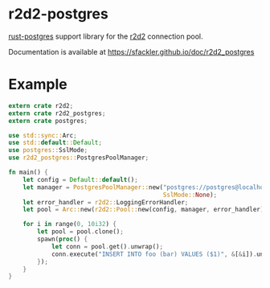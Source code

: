 r2d2-postgres
=============

[rust-postgres](https://github.com/sfackler/rust-postgres) support library for the [r2d2](https://github.com/sfackler/r2d2) connection pool.

Documentation is available at https://sfackler.github.io/doc/r2d2_postgres

# Example

```rust
extern crate r2d2;
extern crate r2d2_postgres;
extern crate postgres;

use std::sync::Arc;
use std::default::Default;
use postgres::SslMode;
use r2d2_postgres::PostgresPoolManager;

fn main() {
    let config = Default::default();
    let manager = PostgresPoolManager::new("postgres://postgres@localhost",
                                           SslMode::None);
    let error_handler = r2d2::LoggingErrorHandler;
    let pool = Arc::new(r2d2::Pool::new(config, manager, error_handler).unwrap());

    for i in range(0, 10i32) {
        let pool = pool.clone();
        spawn(proc() {
            let conn = pool.get().unwrap();
            conn.execute("INSERT INTO foo (bar) VALUES ($1)", &[&i]).unwrap();
        });
    }
}
```
